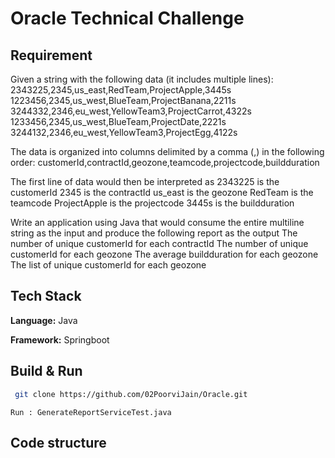 
# Oracle Technical Challenge




## Requirement

Given a string with the following data (it includes multiple lines):
2343225,2345,us_east,RedTeam,ProjectApple,3445s
1223456,2345,us_west,BlueTeam,ProjectBanana,2211s
3244332,2346,eu_west,YellowTeam3,ProjectCarrot,4322s
1233456,2345,us_west,BlueTeam,ProjectDate,2221s
3244132,2346,eu_west,YellowTeam3,ProjectEgg,4122s

The data is organized into columns delimited by a comma (,) in the following order:
customerId,contractId,geozone,teamcode,projectcode,buildduration

The first line of data would then be interpreted as
2343225 is the customerId
2345 is the contractId
us_east is the geozone
RedTeam is the teamcode
ProjectApple is the projectcode
3445s is the buildduration

Write an application using Java that would consume the entire multiline string as the input
and produce the following report as the output
The number of unique customerId for each contractId
The number of unique customerId for each geozone
The average buildduration for each geozone
The list of unique customerId for each geozone


## Tech Stack

**Language:** Java

**Framework:** Springboot


## Build & Run

```bash
 git clone https://github.com/02PoorviJain/Oracle.git

```
    Run : GenerateReportServiceTest.java
## Code structure 



